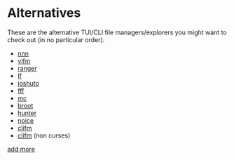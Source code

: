 Alternatives
============

These are the alternative TUI/CLI file managers/explorers you might want to check out (in no particular order).

- [nnn](https://github.com/jarun/nnn/)
- [vifm](https://github.com/vifm/vifm)
- [ranger](https://github.com/ranger/ranger)
- [lf](https://github.com/gokcehan/lf)
- [joshuto](https://github.com/kamiyaa/joshuto)
- [fff](https://github.com/dylanaraps/fff)
- [mc](https://github.com/MidnightCommander/mc)
- [broot](https://github.com/Canop/broot)
- [hunter](https://github.com/rabite0/hunter)
- [noice](https://github.com/RichardHyde/noice)
- [clifm](https://github.com/pasqu4le/clifm)
- [clifm](https://github.com/leo-arch/clifm) (non curses)

[add more](community.md)
